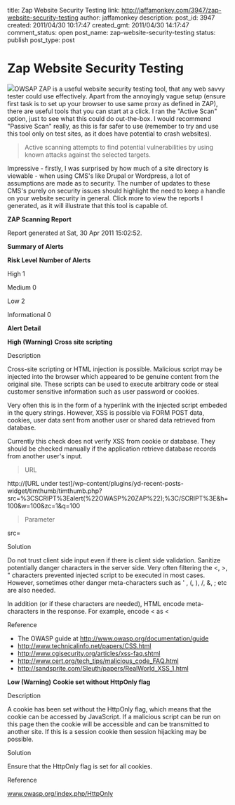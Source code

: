 title: Zap Website Security Testing
link: http://jaffamonkey.com/3947/zap-website-security-testing
author: jaffamonkey
description: 
post_id: 3947
created: 2011/04/30 10:17:47
created_gmt: 2011/04/30 14:17:47
comment_status: open
post_name: zap-website-security-testing
status: publish
post_type: post

# Zap Website Security Testing

![](http://blog.jaffamonkey.com/files/2011/04/alerts-170x170.jpg)OWSAP ZAP is a useful website security testing tool, that any web savvy tester could use effectively. Apart from the annoyingly vague setup (ensure first task is to set up your browser to use same proxy as defined in ZAP), there are useful tools that you can start at a click. I ran the "Active Scan" option, just to see what this could do out-the-box. I would recommend "Passive Scan" really, as this is far safer to use (remember to try and use this tool only on test sites, as it does have potential to crash websites). 

> Active scanning attempts to find potential vulnerabilities by using known attacks against the selected targets.

Impressive - firstly, I was surprised by how much of a site directory is viewable - when using CMS's like Drupal or Wordpress, a lot of assumptions are made as to security. The number of updates to these CMS's purely on security issues should highlight the need to keep a handle on your website security in general. Click more to view the reports I generated, as it will illustrate that this tool is capable of. 

**ZAP Scanning Report**

Report generated at Sat, 30 Apr 2011 15:02:52. 

**Summary of Alerts**

**Risk Level**
**Number of Alerts**

High
1

Medium
0

Low
2

Informational
0

**Alert Detail**

**High (Warning)**
**Cross site scripting**

Description

Cross-site scripting or HTML injection is possible. Malicious script may be injected into the browser which appeared to be genuine content from the original site. These scripts can be used to execute arbitrary code or steal customer sensitive information such as user password or cookies.

Very often this is in the form of a hyperlink with the injected script embeded in the query strings. However, XSS is possible via FORM POST data, cookies, user data sent from another user or shared data retrieved from database.

Currently this check does not verify XSS from cookie or database. They should be checked manually if the application retrieve database records from another user's input.

> URL

http://[URL under test]/wp-content/plugins/yd-recent-posts-widget/timthumb/timthumb.php?src=%3CSCRIPT%3Ealert(%22OWASP%20ZAP%22);%3C/SCRIPT%3E&h=100&w=100&zc=1&q=100

> Parameter

src=<SCRIPT>alert("OWASP ZAP");</SCRIPT>

Solution

Do not trust client side input even if there is client side validation. Sanitize potentially danger characters in the server side. Very often filtering the <, >, " characters prevented injected script to be executed in most cases. However, sometimes other danger meta-characters such as ' , (, ), /, &, ; etc are also needed.

In addition (or if these characters are needed), HTML encode meta-characters in the response. For example, encode < as &lt;

Reference

  * The OWASP guide at http://www.owasp.org/documentation/guide
  * http://www.technicalinfo.net/papers/CSS.html
  * http://www.cgisecurity.org/articles/xss-faq.shtml
  * http://www.cert.org/tech_tips/malicious_code_FAQ.html
  * http://sandsprite.com/Sleuth/papers/RealWorld_XSS_1.html

**Low (Warning)**
**Cookie set without HttpOnly flag**

Description

A cookie has been set without the HttpOnly flag, which means that the cookie can be accessed by JavaScript. If a malicious script can be run on this page then the cookie will be accessible and can be transmitted to another site. If this is a session cookie then session hijacking may be possible.

Solution

Ensure that the HttpOnly flag is set for all cookies.

Reference

www.owasp.org/index.php/HttpOnly